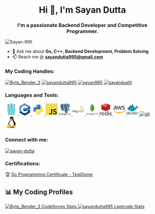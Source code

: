<h1 align="center">Hi 👋, I'm Sayan Dutta</h1>
<h3 align="center">I'm a passionate Backend Developer and Competitive Programmer.</h3>
<p align="left"> <img src="https://komarev.com/ghpvc/?username=Sayan-995&label=Profile%20views&color=0e75b6&style=flat" alt="Sayan-995" /> </p>

- 💬 Ask me about **Go, C++, Backend Development, Problem Solving**
- 📫 Reach me @ **sayandutta995@gmail.com**

<h3 align="left">My Coding Handles:</h3>
<p align="left">
<a href="https://codeforces.com/profile/Byte_Bender_3" target="blank"><img align="center" src="https://raw.githubusercontent.com/rahuldkjain/github-profile-readme-generator/master/src/images/icons/Social/codeforces.svg" alt="Byte_Bender_3" height="30" width="40" /></a>
<a href="https://leetcode.com/u/sayandutta995/" target="blank"><img align="center" src="https://raw.githubusercontent.com/rahuldkjain/github-profile-readme-generator/master/src/images/icons/Social/leet-code.svg" alt="sayandutta995" height="30" width="40" /></a>
<a href="https://www.codechef.com/users/sayan995" target="blank"><img align="center" src="https://cdn.jsdelivr.net/npm/simple-icons@3.0.1/icons/codechef.svg" alt="sayan995" height="30" width="40" /></a>
<a href="https://www.geeksforgeeks.org/user/sayanduellt/" target="blank"><img align="center" src="https://raw.githubusercontent.com/rahuldkjain/github-profile-readme-generator/master/src/images/icons/Social/geeks-for-geeks.svg" alt="sayanduellt" height="30" width="40" /></a>
</p>

<h3 align="left">Languages and Tools:</h3>
<p align="left"> 
<a href="https://golang.org" target="_blank" rel="noreferrer"> <img src="https://raw.githubusercontent.com/devicons/devicon/master/icons/go/go-original.svg" alt="go" width="40" height="40"/> </a> 
<a href="https://www.w3schools.com/cpp/" target="_blank" rel="noreferrer"> <img src="https://raw.githubusercontent.com/devicons/devicon/master/icons/cplusplus/cplusplus-original.svg" alt="cplusplus" width="40" height="40"/> </a> 
<a href="https://www.python.org" target="_blank" rel="noreferrer"> <img src="https://raw.githubusercontent.com/devicons/devicon/master/icons/python/python-original.svg" alt="python" width="40" height="40"/> </a> 
<a href="https://developer.mozilla.org/en-US/docs/Web/JavaScript" target="_blank" rel="noreferrer"> <img src="https://raw.githubusercontent.com/devicons/devicon/master/icons/javascript/javascript-original.svg" alt="javascript" width="40" height="40"/> </a> 
<a href="https://www.postgresql.org" target="_blank" rel="noreferrer"> <img src="https://raw.githubusercontent.com/devicons/devicon/master/icons/postgresql/postgresql-original-wordmark.svg" alt="postgresql" width="40" height="40"/> </a> 
<a href="https://www.mysql.com/" target="_blank" rel="noreferrer"> <img src="https://raw.githubusercontent.com/devicons/devicon/master/icons/mysql/mysql-original-wordmark.svg" alt="mysql" width="40" height="40"/> </a> 
<a href="https://www.mongodb.com/" target="_blank" rel="noreferrer"> <img src="https://raw.githubusercontent.com/devicons/devicon/master/icons/mongodb/mongodb-original-wordmark.svg" alt="mongodb" width="40" height="40"/> </a> 
<a href="https://redis.io" target="_blank" rel="noreferrer"> <img src="https://raw.githubusercontent.com/devicons/devicon/master/icons/redis/redis-original-wordmark.svg" alt="redis" width="40" height="40"/> </a> 
<a href="https://aws.amazon.com" target="_blank" rel="noreferrer"> <img src="https://raw.githubusercontent.com/devicons/devicon/master/icons/amazonwebservices/amazonwebservices-original-wordmark.svg" alt="aws" width="40" height="40"/> </a> 
<a href="https://www.docker.com/" target="_blank" rel="noreferrer"> <img src="https://raw.githubusercontent.com/devicons/devicon/master/icons/docker/docker-original-wordmark.svg" alt="docker" width="40" height="40"/> </a> 
<a href="https://git-scm.com/" target="_blank" rel="noreferrer"> <img src="https://www.vectorlogo.zone/logos/git-scm/git-scm-icon.svg" alt="git" width="40" height="40"/> </a> 
<a href="https://www.linux.org/" target="_blank" rel="noreferrer"> <img src="https://raw.githubusercontent.com/devicons/devicon/master/icons/linux/linux-original.svg" alt="linux" width="40" height="40"/> </a> 
</p>

<h3 align="left">Connect with me:</h3>
<p align="left">
<a href="https://www.linkedin.com/in/sayan-dutta-4a0659282/" target="blank"><img align="center" src="https://raw.githubusercontent.com/rahuldkjain/github-profile-readme-generator/master/src/images/icons/Social/linked-in-alt.svg" alt="sayan-dutta" height="30" width="40" /></a>
</p>

<h3 align="left">Certifications:</h3>
<p align="left">
🏆 <a href="https://www.testdome.com/certificates/cc38b9e0a64e437489b80b84363ad106" target="_blank">Go Programming Certificate - TestDome</a>
</p>

## 📊 My Coding Profiles
<span>
<a href="https://codeforces.com/profile/Byte_Bender_3">
<img height="316" src="https://codeforces-readme-stats.vercel.app/api/card?username=Byte_Bender_3&theme=github_dark&force_username=true&border_color=404040" alt="Byte_Bender_3 Codeforces Stats"/>
</a>
<a href="https://leetcode.com/u/sayandutta995/">
<img height="316" src="https://leetcard.jacoblin.cool/sayandutta995?theme=dark&font=Ubuntu&cache=14400" alt="sayandutta995 Leetcode Stats"/>
</a>
</span>
